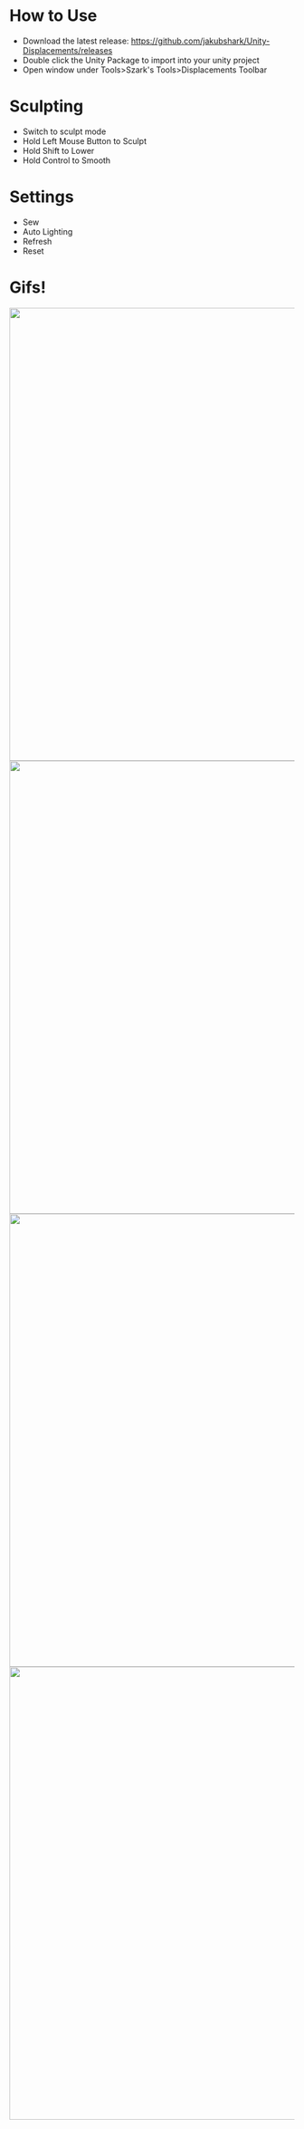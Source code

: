 # How to Use
- Download the latest release: https://github.com/jakubshark/Unity-Displacements/releases
- Double click the Unity Package to import into your unity project
- Open window under Tools>Szark's Tools>Displacements Toolbar

# Sculpting
- Switch to sculpt mode
- Hold Left Mouse Button to Sculpt
- Hold Shift to Lower
- Hold Control to Smooth

# Settings
- Sew
- Auto Lighting
- Refresh
- Reset

# Gifs!
<img src="https://i.imgur.com/LVHBTMl.gif" width="800">
<img src="https://i.imgur.com/y0TKzJk.gif" width="800">
<img src="https://i.imgur.com/f2axMdB.gif" width="800">
<img src="https://i.imgur.com/NqQEg40.gif" width="800">
